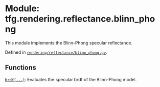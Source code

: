 <div itemscope itemtype="http://developers.google.com/ReferenceObject">
<meta itemprop="name" content="tfg.rendering.reflectance.blinn_phong" />
<meta itemprop="path" content="Stable" />
</div>

# Module: tfg.rendering.reflectance.blinn_phong

This module implements the Blinn-Phong specular reflectance.



Defined in [`rendering/reflectance/blinn_phong.py`](https://cs.corp.google.com/#piper///depot/google3/third_party/py/tensorflow_graphics/rendering/reflectance/blinn_phong.py).

<!-- Placeholder for "Used in" -->


## Functions

[`brdf(...)`](../../../tfg/rendering/reflectance/blinn_phong/brdf.md): Evaluates the specular brdf of the Blinn-Phong model.

